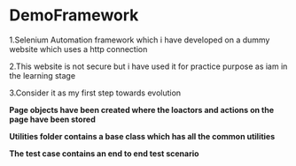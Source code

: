 # DemoFramework
  1.Selenium Automation framework which i have developed on a dummy website which uses a http connection  
  
  2.This website is not secure but i have used it for practice purpose as iam in the learning stage  
  
  3.Consider it as my first step towards evolution
  
  **Page objects have been created where the loactors and actions on the page have been stored**  
  
  **Utilities folder contains a base class which has all the common utilities**  
  
  **The test case contains an end to end test scenario**
